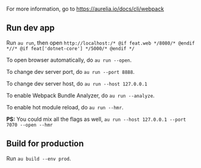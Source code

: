 For more information, go to https://aurelia.io/docs/cli/webpack

## Run dev app

Run `au run`, then open `http://localhost:/* @if feat.web */8080/* @endif *//* @if feat['dotnet-core'] */5000/* @endif */`

To open browser automatically, do `au run --open`.

To change dev server port, do `au run --port 8888`.

To change dev server host, do `au run --host 127.0.0.1`

To enable Webpack Bundle Analyzer, do `au run --analyze`.

To enable hot module reload, do `au run --hmr`.

**PS:** You could mix all the flags as well, `au run --host 127.0.0.1 --port 7070 --open --hmr`

## Build for production

Run `au build --env prod`.
